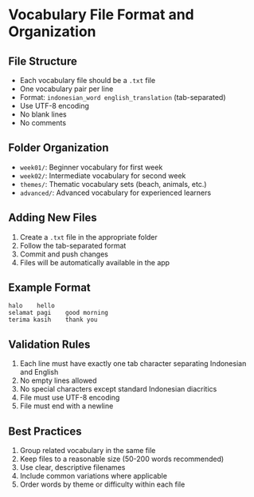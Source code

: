 # Vocabulary File Format and Organization

## File Structure
- Each vocabulary file should be a `.txt` file
- One vocabulary pair per line
- Format: `indonesian_word english_translation` (tab-separated)
- Use UTF-8 encoding
- No blank lines
- No comments

## Folder Organization
- `week01/`: Beginner vocabulary for first week
- `week02/`: Intermediate vocabulary for second week
- `themes/`: Thematic vocabulary sets (beach, animals, etc.)
- `advanced/`: Advanced vocabulary for experienced learners

## Adding New Files
1. Create a `.txt` file in the appropriate folder
2. Follow the tab-separated format
3. Commit and push changes
4. Files will be automatically available in the app

## Example Format
```
halo	hello
selamat pagi	good morning
terima kasih	thank you
```

## Validation Rules
1. Each line must have exactly one tab character separating Indonesian and English
2. No empty lines allowed
3. No special characters except standard Indonesian diacritics
4. File must use UTF-8 encoding
5. File must end with a newline

## Best Practices
1. Group related vocabulary in the same file
2. Keep files to a reasonable size (50-200 words recommended)
3. Use clear, descriptive filenames
4. Include common variations where applicable
5. Order words by theme or difficulty within each file 